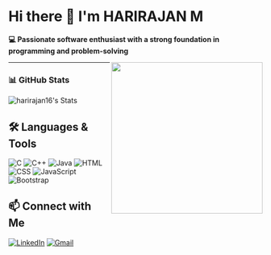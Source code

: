 # Hi there 👋 I'm HARIRAJAN M

**💻 Passionate software enthusiast with a strong foundation in programming and problem-solving**

<img align="right" src="https://media.giphy.com/media/qgQUggAC3Pfv687qPC/giphy.gif" width="300" height="300">

---

### 📊 GitHub Stats

![harirajan16's Stats](https://github-readme-stats.vercel.app/api?username=harirajan16&theme=dracula&show_icons=true&hide_border=true&count_private=true)

## 🛠️ Languages & Tools

![C](https://img.shields.io/badge/-C-00599C?style=flat-square&logo=c)
![C++](https://img.shields.io/badge/-C++-00599C?style=flat-square&logo=cplusplus)
![Java](https://img.shields.io/badge/-Java-007396?style=flat-square&logo=java)
![HTML](https://img.shields.io/badge/-HTML5-E34F26?style=flat-square&logo=html5)
![CSS](https://img.shields.io/badge/-CSS3-1572B6?style=flat-square&logo=css3)
![JavaScript](https://img.shields.io/badge/-JavaScript-F7DF1E?style=flat-square&logo=javascript)
![Bootstrap](https://img.shields.io/badge/-Bootstrap-7952B3?style=flat-square&logo=bootstrap)


## 📫 Connect with Me

[![LinkedIn](https://img.shields.io/badge/-LinkedIn-blue?style=flat-square&logo=linkedin&logoColor=white)](https://www.linkedin.com/in/harirajan16)
[![Gmail](https://img.shields.io/badge/-harirajan16@gmail.com-c14438?style=flat-square&logo=Gmail&logoColor=white)](mailto:harirajan16@gmail.com)

